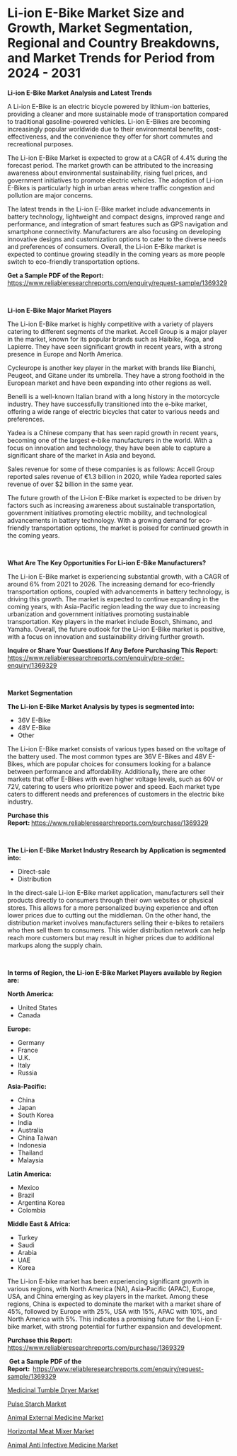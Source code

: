 <p><h1>Li-ion E-Bike Market Size and Growth, Market Segmentation, Regional and Country Breakdowns, and Market Trends for Period from 2024 -  2031</h1></p><p><strong>Li-ion E-Bike Market Analysis and Latest Trends</strong></p>
<p><p>A Li-ion E-Bike is an electric bicycle powered by lithium-ion batteries, providing a cleaner and more sustainable mode of transportation compared to traditional gasoline-powered vehicles. Li-ion E-Bikes are becoming increasingly popular worldwide due to their environmental benefits, cost-effectiveness, and the convenience they offer for short commutes and recreational purposes.</p><p>The Li-ion E-Bike Market is expected to grow at a CAGR of 4.4% during the forecast period. The market growth can be attributed to the increasing awareness about environmental sustainability, rising fuel prices, and government initiatives to promote electric vehicles. The adoption of Li-ion E-Bikes is particularly high in urban areas where traffic congestion and pollution are major concerns.</p><p>The latest trends in the Li-ion E-Bike market include advancements in battery technology, lightweight and compact designs, improved range and performance, and integration of smart features such as GPS navigation and smartphone connectivity. Manufacturers are also focusing on developing innovative designs and customization options to cater to the diverse needs and preferences of consumers. Overall, the Li-ion E-Bike market is expected to continue growing steadily in the coming years as more people switch to eco-friendly transportation options.</p></p>
<p><strong>Get a Sample PDF of the Report:&nbsp;</strong> <a href="https://www.reliableresearchreports.com/enquiry/request-sample/1369329">https://www.reliableresearchreports.com/enquiry/request-sample/1369329</a></p>
<p>&nbsp;</p>
<p><strong>Li-ion E-Bike Major Market Players</strong></p>
<p><p>The Li-ion E-Bike market is highly competitive with a variety of players catering to different segments of the market. Accell Group is a major player in the market, known for its popular brands such as Haibike, Koga, and Lapierre. They have seen significant growth in recent years, with a strong presence in Europe and North America.</p><p>Cycleurope is another key player in the market with brands like Bianchi, Peugeot, and Gitane under its umbrella. They have a strong foothold in the European market and have been expanding into other regions as well.</p><p>Benelli is a well-known Italian brand with a long history in the motorcycle industry. They have successfully transitioned into the e-bike market, offering a wide range of electric bicycles that cater to various needs and preferences.</p><p>Yadea is a Chinese company that has seen rapid growth in recent years, becoming one of the largest e-bike manufacturers in the world. With a focus on innovation and technology, they have been able to capture a significant share of the market in Asia and beyond.</p><p>Sales revenue for some of these companies is as follows: Accell Group reported sales revenue of €1.3 billion in 2020, while Yadea reported sales revenue of over $2 billion in the same year.</p><p>The future growth of the Li-ion E-Bike market is expected to be driven by factors such as increasing awareness about sustainable transportation, government initiatives promoting electric mobility, and technological advancements in battery technology. With a growing demand for eco-friendly transportation options, the market is poised for continued growth in the coming years.</p></p>
<p>&nbsp;</p>
<p><strong>What Are The Key Opportunities For Li-ion E-Bike Manufacturers?</strong></p>
<p><p>The Li-ion E-Bike market is experiencing substantial growth, with a CAGR of around 6% from 2021 to 2026. The increasing demand for eco-friendly transportation options, coupled with advancements in battery technology, is driving this growth. The market is expected to continue expanding in the coming years, with Asia-Pacific region leading the way due to increasing urbanization and government initiatives promoting sustainable transportation. Key players in the market include Bosch, Shimano, and Yamaha. Overall, the future outlook for the Li-ion E-Bike market is positive, with a focus on innovation and sustainability driving further growth.</p></p>
<p><strong>Inquire or Share Your Questions If Any Before Purchasing This Report:</strong> <a href="https://www.reliableresearchreports.com/enquiry/pre-order-enquiry/1369329">https://www.reliableresearchreports.com/enquiry/pre-order-enquiry/1369329</a></p>
<p>&nbsp;</p>
<p><strong>Market Segmentation</strong></p>
<p><strong>The Li-ion E-Bike Market Analysis by types is segmented into:</strong></p>
<p><ul><li>36V E-Bike</li><li>48V E-Bike</li><li>Other</li></ul></p>
<p><p>The Li-ion E-Bike market consists of various types based on the voltage of the battery used. The most common types are 36V E-Bikes and 48V E-Bikes, which are popular choices for consumers looking for a balance between performance and affordability. Additionally, there are other markets that offer E-Bikes with even higher voltage levels, such as 60V or 72V, catering to users who prioritize power and speed. Each market type caters to different needs and preferences of customers in the electric bike industry.</p></p>
<p><strong>Purchase this Report:&nbsp;</strong><a href="https://www.reliableresearchreports.com/purchase/1369329">https://www.reliableresearchreports.com/purchase/1369329</a></p>
<p>&nbsp;</p>
<p><strong>The Li-ion E-Bike Market Industry Research by Application is segmented into:</strong></p>
<p><ul><li>Direct-sale</li><li>Distribution</li></ul></p>
<p><p>In the direct-sale Li-ion E-Bike market application, manufacturers sell their products directly to consumers through their own websites or physical stores. This allows for a more personalized buying experience and often lower prices due to cutting out the middleman. On the other hand, the distribution market involves manufacturers selling their e-bikes to retailers who then sell them to consumers. This wider distribution network can help reach more customers but may result in higher prices due to additional markups along the supply chain.</p></p>
<p>&nbsp;</p>
<p><strong>In terms of Region, the Li-ion E-Bike Market Players available by Region are:</strong></p>
<p>
    <p> <strong> North America: </strong>
        <ul>
            <li>United States</li>
            <li>Canada</li>
        </ul>
        </p> 
    <p> <strong> Europe: </strong>
        <ul>
            <li>Germany</li>
            <li>France</li>
            <li>U.K.</li>
            <li>Italy</li>
            <li>Russia</li>
        </ul>
        </p> 
    <p> <strong> Asia-Pacific: </strong>
        <ul>
            <li>China</li>
            <li>Japan</li>
            <li>South Korea</li>
            <li>India</li>
            <li>Australia</li>
            <li>China Taiwan</li>
            <li>Indonesia</li>
            <li>Thailand</li>
            <li>Malaysia</li>
        </ul>
        </p> 
    <p> <strong> Latin America: </strong>
        <ul>
            <li>Mexico</li>
            <li>Brazil</li>
            <li>Argentina Korea</li>
            <li>Colombia</li>
        </ul>
        </p> 
    <p> <strong> Middle East & Africa: </strong>
        <ul>
            <li>Turkey</li>
            <li>Saudi</li>
            <li>Arabia</li>
            <li>UAE</li>
            <li>Korea</li>
        </ul>
    </p>
    </p>
<p><p>The Li-ion E-bike market has been experiencing significant growth in various regions, with North America (NA), Asia-Pacific (APAC), Europe, USA, and China emerging as key players in the market. Among these regions, China is expected to dominate the market with a market share of 45%, followed by Europe with 25%, USA with 15%, APAC with 10%, and North America with 5%. This indicates a promising future for the Li-ion E-bike market, with strong potential for further expansion and development.</p></p>
<p><strong>Purchase this Report: </strong><a href="https://www.reliableresearchreports.com/purchase/1369329">https://www.reliableresearchreports.com/purchase/1369329</a></p>
<p>&nbsp;<strong>Get a Sample PDF of the Report:&nbsp;&nbsp;</strong><a href="https://www.reliableresearchreports.com/enquiry/request-sample/1369329">https://www.reliableresearchreports.com/enquiry/request-sample/1369329</a></p>
<p><strong></strong></p>
<p><p><a href="https://medium.com/@chiragreportprime/medicinal-tumble-dryer-market-the-key-to-successful-business-strategy-forecast-till-2031-af13f812a7df">Medicinal Tumble Dryer Market</a></p><p><a href="https://github.com/Sinjinluong3e0awx2m195k76/Market-Research-Report-List-1/blob/main/pulse-starch-market.md">Pulse Starch Market</a></p><p><a href="https://issuu.com/reportprime-2/docs/animal-external-medicine-market-size-2030.pptx">Animal External Medicine Market</a></p><p><a href="https://medium.com/@chiragreportprime/horizontal-meat-mixer-market-analysis-and-sze-forecasted-for-period-from-2024-to-2031-243b38d2cb7c">Horizontal Meat Mixer Market</a></p><p><a href="https://issuu.com/reportprime-2/docs/animal-anti-infective-medicine-market-size-2030.pp">Animal Anti Infective Medicine Market</a></p></p>